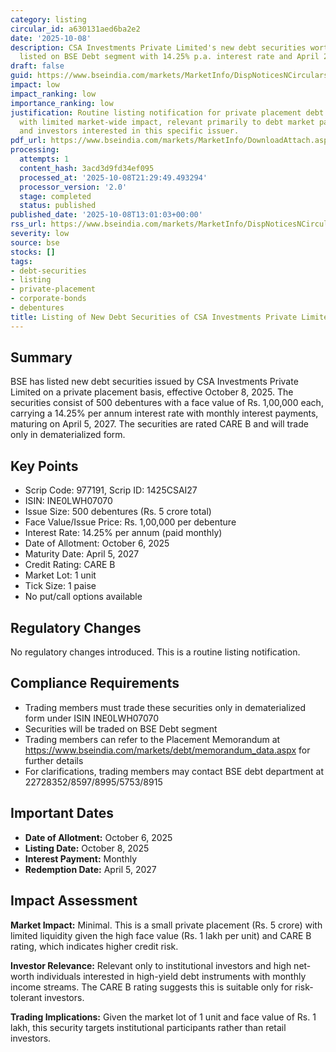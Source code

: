 ```yaml
---
category: listing
circular_id: a630131aed6ba2e2
date: '2025-10-08'
description: CSA Investments Private Limited's new debt securities worth Rs. 5 crore
  listed on BSE Debt segment with 14.25% p.a. interest rate and April 2027 maturity.
draft: false
guid: https://www.bseindia.com/markets/MarketInfo/DispNoticesNCirculars.aspx?Noticeid={E6CABB87-8245-4EFF-A84A-DA80853EC39F}&noticeno=20251008-45&dt=10/08/2025&icount=45&totcount=68&flag=0
impact: low
impact_ranking: low
importance_ranking: low
justification: Routine listing notification for private placement debt securities
  with limited market-wide impact, relevant primarily to debt market participants
  and investors interested in this specific issuer.
pdf_url: https://www.bseindia.com/markets/MarketInfo/DownloadAttach.aspx?id=20251008-45&attachedId=
processing:
  attempts: 1
  content_hash: 3acd3d9fd34ef095
  processed_at: '2025-10-08T21:29:49.493294'
  processor_version: '2.0'
  stage: completed
  status: published
published_date: '2025-10-08T13:01:03+00:00'
rss_url: https://www.bseindia.com/markets/MarketInfo/DispNoticesNCirculars.aspx?Noticeid={E6CABB87-8245-4EFF-A84A-DA80853EC39F}&noticeno=20251008-45&dt=10/08/2025&icount=45&totcount=68&flag=0
severity: low
source: bse
stocks: []
tags:
- debt-securities
- listing
- private-placement
- corporate-bonds
- debentures
title: Listing of New Debt Securities of CSA Investments Private Limited
---
```


## Summary

BSE has listed new debt securities issued by CSA Investments Private Limited on a private placement basis, effective October 8, 2025. The securities consist of 500 debentures with a face value of Rs. 1,00,000 each, carrying a 14.25% per annum interest rate with monthly interest payments, maturing on April 5, 2027. The securities are rated CARE B and will trade only in dematerialized form.

## Key Points

- Scrip Code: 977191, Scrip ID: 1425CSAI27
- ISIN: INE0LWH07070
- Issue Size: 500 debentures (Rs. 5 crore total)
- Face Value/Issue Price: Rs. 1,00,000 per debenture
- Interest Rate: 14.25% per annum (paid monthly)
- Date of Allotment: October 6, 2025
- Maturity Date: April 5, 2027
- Credit Rating: CARE B
- Market Lot: 1 unit
- Tick Size: 1 paise
- No put/call options available

## Regulatory Changes

No regulatory changes introduced. This is a routine listing notification.

## Compliance Requirements

- Trading members must trade these securities only in dematerialized form under ISIN INE0LWH07070
- Securities will be traded on BSE Debt segment
- Trading members can refer to the Placement Memorandum at https://www.bseindia.com/markets/debt/memorandum_data.aspx for further details
- For clarifications, trading members may contact BSE debt department at 22728352/8597/8995/5753/8915

## Important Dates

- **Date of Allotment:** October 6, 2025
- **Listing Date:** October 8, 2025
- **Interest Payment:** Monthly
- **Redemption Date:** April 5, 2027

## Impact Assessment

**Market Impact:** Minimal. This is a small private placement (Rs. 5 crore) with limited liquidity given the high face value (Rs. 1 lakh per unit) and CARE B rating, which indicates higher credit risk.

**Investor Relevance:** Relevant only to institutional investors and high net-worth individuals interested in high-yield debt instruments with monthly income streams. The CARE B rating suggests this is suitable only for risk-tolerant investors.

**Trading Implications:** Given the market lot of 1 unit and face value of Rs. 1 lakh, this security targets institutional participants rather than retail investors.